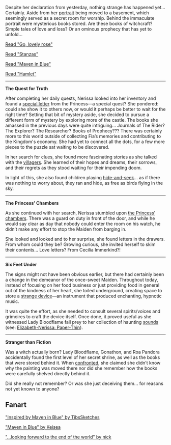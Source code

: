 Despite her declaration from yesterday, nothing strange has happened yet… Certainly. Aside from her [portrait](https://youtu.be/-BFf3e6YJwY?t=344) being moved to a basement, which seemingly served as a secret room for worship. Behind the immaculate portrait were mysterious books stored. Are these books of witchcraft? Simple tales of love and loss? Or an ominous prophecy that has yet to unfold...

[Read "Go, lovely rose"](#text:go-lovely-rose)

[Read "Stanzas"](#text:stanzas)

[Read "Maven in Blue"](#text:maven-in-blue)

[Read "Hamlet"](#text:hamlet)

---

**The Quest for Truth**

After completing her daily quests, Nerissa looked into her inventory and found a [special letter](https://youtu.be/-BFf3e6YJwY?t=996) from the Princess—a special quest? She pondered: could she show it to others now, or would it perhaps be better to wait for the right time? Setting that bit of mystery aside, she decided to pursue a different form of mystery by exploring more of the castle. The books she amassed in the previous days were quite intriguing... Journals of The Rider? The Explorer? The Researcher? Books of Prophecy??? There was certainly more to this world outside of collecting Fia’s memories and contributing to the Kingdom's economy. She had yet to connect all the dots, for a few more pieces to the puzzle sat waiting to be discovered.

In her search for clues, she found more fascinating stories as she talked with the [villagers](https://youtu.be/-BFf3e6YJwY?t=1859). She learned of their hopes and dreams, their sorrows, and their regrets as they stood waiting for their impending doom.

In light of this, she also found children playing [hide-and-seek](https://youtu.be/-BFf3e6YJwY?t=1941)... as if there was nothing to worry about, they ran and hide, as free as birds flying in the sky.

---

**The Princess’ Chambers**

As she continued with her search, Nerissa stumbled upon [the Princess’ chambers](https://youtu.be/-BFf3e6YJwY?t=2162). There was a guard on duty in front of the door, and while he would say clear as day that nobody could enter the room on his watch, he didn’t make any effort to stop the Maiden from barging in.

She looked and looked and to her surprise, she found letters in the drawers. From whom could they be? Growing curious, she invited herself to skim their contents... Love letters? From Cecilia Immerkind?!

---

**Six Feet Under**

The signs might not have been obvious earlier, but there had certainly been a change in the demeanor of the once-sweet Maiden. Throughout today, instead of focusing on her food business or just providing food in general out of the kindness of her heart, she toiled underground, creating space to store a [strange device](https://youtu.be/-BFf3e6YJwY?t=4262)—an instrument that produced enchanting, hypnotic music.

It was quite the effort, as she needed to consult several spirits/voices and grimoires to craft the device itself. Once done, it proved useful as she witnessed Lady Bloodflame fall prey to her collection of haunting [sounds](https://youtu.be/-BFf3e6YJwY?t=12262) (see: [Elizabeth-Nerissa: Paper-Thin](#edge:liz-nerissa)).

---

**Stranger than Fiction**

Was a witch actually born? Lady Bloodflame, Gonathon, and Roa Pandora accidentally found the first level of her secret shrine, as well as the books that were stored behind it. When [confronted](https://youtu.be/-BFf3e6YJwY?t=12240), she claimed she didn’t know why the painting was moved there nor did she remember how the books were carefully shelved directly behind it.

Did she really not remember? Or was she just deceiving them... for reasons not yet known to anyone?

## Fanart

["Inspired by Maven in Blue" by TibsSketches](https://x.com/TibsSketches/status/1921634037858201687)

["Maven in Blue" by Keisea](https://x.com/Keiseeaaa/status/1921199677443035543)

["...looking forward to the end of the world" by nick](https://x.com/criostatic/status/1921106947182322012)
